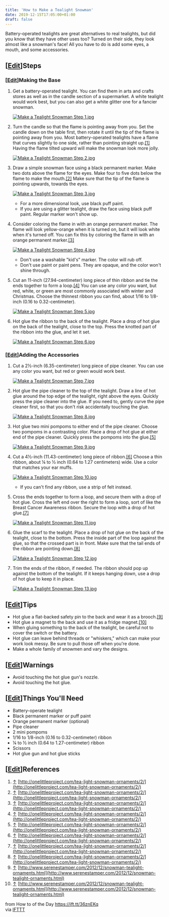 ```yaml
---
title: 'How to Make a Tealight Snowman'
date: 2019-12-15T17:05:00+01:00
draft: false
---
```


Battery-operated tealights are great alternatives to real tealights, but did you know that they have other uses too? Turned on their side, they look almost like a snowman's face! All you have to do is add some eyes, a mouth, and some accessories.

\[[Edit](https://www.wikihow.com/index.php?title=Make-a-Tealight-Snowman&action=edit&section=1 "Edit section: Steps")\]Steps
----------------------------------------------------------------------------------------------------------------------------

### \[[Edit](https://www.wikihow.com/index.php?title=Make-a-Tealight-Snowman&action=edit&section=2 "Edit section: Making the Base")\]Making the Base

1.  Get a battery-operated tealight. You can find them in arts and crafts stores as well as in the candle section of a supermarket. A white tealight would work best, but you can also get a white glitter one for a fancier snowman.
    
    [![Make a Tealight Snowman Step 1.jpg](https://www.wikihow.com/images/thumb/2/24/Make-a-Tealight-Snowman-Step-1.jpg/aid8295469-v4-728px-Make-a-Tealight-Snowman-Step-1.jpg)](https://www.wikihow.com/Image:Make-a-Tealight-Snowman-Step-1.jpg)
    
2.  Turn the candle so that the flame is pointing away from you. Set the candle down on the table first, then rotate it until the tip of the flame is pointing away from you. Most battery-operated tealights have a flame that curves slightly to one side, rather than pointing straight up.[\[1\]](#_note-1) Having the flame tilted upward will make the snowman look more jolly.
    
    [![Make a Tealight Snowman Step 2.jpg](https://www.wikihow.com/images/thumb/2/2a/Make-a-Tealight-Snowman-Step-2.jpg/aid8295469-v4-728px-Make-a-Tealight-Snowman-Step-2.jpg)](https://www.wikihow.com/Image:Make-a-Tealight-Snowman-Step-2.jpg)
    
3.  Draw a simple snowman face using a black permanent marker. Make two dots above the flame for the eyes. Make four to five dots below the flame to make the mouth.[\[2\]](#_note-2) Make sure that the tip of the flame is pointing upwards, towards the eyes.
    
    [![Make a Tealight Snowman Step 3.jpg](https://www.wikihow.com/images/thumb/9/9c/Make-a-Tealight-Snowman-Step-3.jpg/aid8295469-v4-728px-Make-a-Tealight-Snowman-Step-3.jpg)](https://www.wikihow.com/Image:Make-a-Tealight-Snowman-Step-3.jpg)
    
    *   For a more dimensional look, use black puff paint.
    *   If you are using a glitter tealight, draw the face using black puff paint. Regular marker won't show up.
4.  Consider coloring the flame in with an orange permanent marker. The flame will look yellow-orange when it is turned on, but it will look white when it's turned off. You can fix this by coloring the flame in with an orange permanent marker.[\[3\]](#_note-3)
    
    [![Make a Tealight Snowman Step 4.jpg](https://www.wikihow.com/images/thumb/0/0b/Make-a-Tealight-Snowman-Step-4.jpg/aid8295469-v4-728px-Make-a-Tealight-Snowman-Step-4.jpg)](https://www.wikihow.com/Image:Make-a-Tealight-Snowman-Step-4.jpg)
    
    *   Don't use a washable "kid's" marker. The color will rub off.
    *   Don't use paint or paint pens. They are opaque, and the color won't shine through.
5.  Cut an 11-inch (27.94-centimeter) long piece of thin ribbon and tie the ends together to form a loop.[\[4\]](#_note-4) You can use any color you want, but red, white, or green are most commonly associated with winter and Christmas. Choose the thinnest ribbon you can find, about 1/16 to 1/8-inch (0.16 to 0.32-centimeter).
    
    [![Make a Tealight Snowman Step 5.jpg](https://www.wikihow.com/images/thumb/5/5d/Make-a-Tealight-Snowman-Step-5.jpg/aid8295469-v4-728px-Make-a-Tealight-Snowman-Step-5.jpg)](https://www.wikihow.com/Image:Make-a-Tealight-Snowman-Step-5.jpg)
    
6.  Hot glue the ribbon to the back of the tealight. Place a drop of hot glue on the back of the tealight, close to the top. Press the knotted part of the ribbon into the glue, and let it set.
    
    [![Make a Tealight Snowman Step 6.jpg](https://www.wikihow.com/images/thumb/b/ba/Make-a-Tealight-Snowman-Step-6.jpg/aid8295469-v4-728px-Make-a-Tealight-Snowman-Step-6.jpg)](https://www.wikihow.com/Image:Make-a-Tealight-Snowman-Step-6.jpg)
    

### \[[Edit](https://www.wikihow.com/index.php?title=Make-a-Tealight-Snowman&action=edit&section=3 "Edit section: Adding the Accessories")\]Adding the Accessories

1.  Cut a 2½-inch (6.35-centimeter) long piece of pipe cleaner. You can use any color you want, but red or green would work best.
    
    [![Make a Tealight Snowman Step 7.jpg](https://www.wikihow.com/images/thumb/4/4a/Make-a-Tealight-Snowman-Step-7.jpg/aid8295469-v4-728px-Make-a-Tealight-Snowman-Step-7.jpg)](https://www.wikihow.com/Image:Make-a-Tealight-Snowman-Step-7.jpg)
    
2.  Hot glue the pipe cleaner to the top of the tealight. Draw a line of hot glue around the top edge of the tealight, right above the eyes. Quickly press the pipe cleaner into the glue. If you need to, gently curve the pipe cleaner first, so that you don't risk accidentally touching the glue.
    
    [![Make a Tealight Snowman Step 8.jpg](https://www.wikihow.com/images/thumb/b/b0/Make-a-Tealight-Snowman-Step-8.jpg/aid8295469-v4-728px-Make-a-Tealight-Snowman-Step-8.jpg)](https://www.wikihow.com/Image:Make-a-Tealight-Snowman-Step-8.jpg)
    
3.  Hot glue two mini pompoms to either end of the pipe cleaner. Choose two pompoms in a contrasting color. Place a drop of hot glue at either end of the pipe cleaner. Quickly press the pompoms into the glue.[\[5\]](#_note-5)
    
    [![Make a Tealight Snowman Step 9.jpg](https://www.wikihow.com/images/thumb/a/af/Make-a-Tealight-Snowman-Step-9.jpg/aid8295469-v4-728px-Make-a-Tealight-Snowman-Step-9.jpg)](https://www.wikihow.com/Image:Make-a-Tealight-Snowman-Step-9.jpg)
    
4.  Cut a 4½-inch (11.43-centimeter) long piece of ribbon.[\[6\]](#_note-6) Choose a thin ribbon, about ¼ to ½ inch (0.64 to 1.27 centimeters) wide. Use a color that matches your ear muffs.
    
    [![Make a Tealight Snowman Step 10.jpg](https://www.wikihow.com/images/thumb/2/20/Make-a-Tealight-Snowman-Step-10.jpg/aid8295469-v4-728px-Make-a-Tealight-Snowman-Step-10.jpg)](https://www.wikihow.com/Image:Make-a-Tealight-Snowman-Step-10.jpg)
    
    *   If you can't find any ribbon, use a strip of felt instead.
5.  Cross the ends together to form a loop, and secure them with a drop of hot glue. Cross the left end over the right to form a loop, sort of like the Breast Cancer Awareness ribbon. Secure the loop with a drop of hot glue.[\[7\]](#_note-7)
    
    [![Make a Tealight Snowman Step 11.jpg](https://www.wikihow.com/images/thumb/0/03/Make-a-Tealight-Snowman-Step-11.jpg/aid8295469-v4-728px-Make-a-Tealight-Snowman-Step-11.jpg)](https://www.wikihow.com/Image:Make-a-Tealight-Snowman-Step-11.jpg)
    
6.  Glue the scarf to the tealight. Place a drop of hot glue on the back of the tealight, close to the bottom. Press the inside part of the loop against the glue, so that the crossed part is in front. Make sure that the tail ends of the ribbon are pointing down.[\[8\]](#_note-8)
    
    [![Make a Tealight Snowman Step 12.jpg](https://www.wikihow.com/images/thumb/e/ea/Make-a-Tealight-Snowman-Step-12.jpg/aid8295469-v4-728px-Make-a-Tealight-Snowman-Step-12.jpg)](https://www.wikihow.com/Image:Make-a-Tealight-Snowman-Step-12.jpg)
    
7.  Trim the ends of the ribbon, if needed. The ribbon should pop up against the bottom of the tealight. If it keeps hanging down, use a drop of hot glue to keep it in place.
    
    [![Make a Tealight Snowman Step 13.jpg](https://www.wikihow.com/images/thumb/3/38/Make-a-Tealight-Snowman-Step-13.jpg/aid8295469-v4-728px-Make-a-Tealight-Snowman-Step-13.jpg)](https://www.wikihow.com/Image:Make-a-Tealight-Snowman-Step-13.jpg)
    

  

\[[Edit](https://www.wikihow.com/index.php?title=Make-a-Tealight-Snowman&action=edit&section=4 "Edit section: Tips")\]Tips
--------------------------------------------------------------------------------------------------------------------------

*   Hot glue a flat-backed safety pin to the back and wear it as a brooch.[\[9\]](#_note-9)
*   Hot glue a magnet to the back and use it as a fridge magnet.[\[10\]](#_note-10)
*   When gluing something to the back of the tealight, be careful not to cover the switch or the battery.
*   Hot glue can leave behind threads or "whiskers," which can make your work look messy. Be sure to pull those off when you're done.
*   Make a whole family of snowmen and vary the designs.

\[[Edit](https://www.wikihow.com/index.php?title=Make-a-Tealight-Snowman&action=edit&section=5 "Edit section: Warnings")\]Warnings
----------------------------------------------------------------------------------------------------------------------------------

*   Avoid touching the hot glue gun's nozzle.
*   Avoid touching the hot glue.

  

\[[Edit](https://www.wikihow.com/index.php?title=Make-a-Tealight-Snowman&action=edit&section=6 "Edit section: Things You'll Need")\]Things You'll Need
------------------------------------------------------------------------------------------------------------------------------------------------------

*   Battery-operate tealight
*   Black permanent marker or puff paint
*   Orange permanent marker (optional)
*   Pipe cleaner
*   2 mini pompoms
*   1/16 to 1/8-inch (0.16 to 0.32-centimeter) ribbon
*   ¼ to ½ inch (0.64 to 1.27-centimeter) ribbon
*   Scissors
*   Hot glue gun and hot glue sticks

  

\[[Edit](https://www.wikihow.com/index.php?title=Make-a-Tealight-Snowman&action=edit&section=7 "Edit section: References")\]References
--------------------------------------------------------------------------------------------------------------------------------------

1.  [↑](#_ref-1) [http://onelittleproject.com/tea-light-snowman-ornaments/2/](http://onelittleproject.com/tea-light-snowman-ornaments/2/)
2.  [↑](#_ref-2) [http://onelittleproject.com/tea-light-snowman-ornaments/2/](http://onelittleproject.com/tea-light-snowman-ornaments/2/)
3.  [↑](#_ref-3) [http://onelittleproject.com/tea-light-snowman-ornaments/2/](http://onelittleproject.com/tea-light-snowman-ornaments/2/)
4.  [↑](#_ref-4) [http://onelittleproject.com/tea-light-snowman-ornaments/2/](http://onelittleproject.com/tea-light-snowman-ornaments/2/)
5.  [↑](#_ref-5) [http://onelittleproject.com/tea-light-snowman-ornaments/2/](http://onelittleproject.com/tea-light-snowman-ornaments/2/)
6.  [↑](#_ref-6) [http://onelittleproject.com/tea-light-snowman-ornaments/2/](http://onelittleproject.com/tea-light-snowman-ornaments/2/)
7.  [↑](#_ref-7) [http://onelittleproject.com/tea-light-snowman-ornaments/2/](http://onelittleproject.com/tea-light-snowman-ornaments/2/)
8.  [↑](#_ref-8) [http://onelittleproject.com/tea-light-snowman-ornaments/2/](http://onelittleproject.com/tea-light-snowman-ornaments/2/)
9.  [↑](#_ref-9) [http://www.serenestamper.com/2012/12/snowman-tealight-ornaments.html](http://www.serenestamper.com/2012/12/snowman-tealight-ornaments.html)
10.  [↑](#_ref-10) [http://www.serenestamper.com/2012/12/snowman-tealight-ornaments.html](http://www.serenestamper.com/2012/12/snowman-tealight-ornaments.html)

  
  
from How to of the Day https://ift.tt/36znEKq  
via [IFTTT](https://ifttt.com/?ref=da&site=blogger)